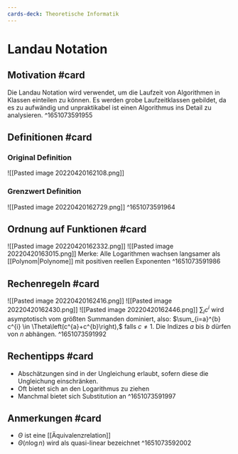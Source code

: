 ```yaml
---
cards-deck: Theoretische Informatik
---
```


# Landau Notation
## Motivation #card 
Die Landau Notation wird verwendet, um die Laufzeit von Algorithmen in Klassen einteilen zu können. Es werden grobe Laufzeitklassen gebildet, da es zu aufwändig und unpraktikabel ist einen Algorithmus ins Detail zu analysieren.
^1651073591955

## Definitionen #card 
### Original Definition
![[Pasted image 20220420162108.png]]
### Grenzwert Definition
![[Pasted image 20220420162729.png]]
^1651073591964

## Ordnung auf Funktionen #card 
![[Pasted image 20220420162332.png]]
![[Pasted image 20220420163015.png]]
Merke: Alle Logarithmen wachsen langsamer als [[Polynom|Polynome]] mit positiven reellen Exponenten
^1651073591986

## Rechenregeln #card 
![[Pasted image 20220420162416.png]]
![[Pasted image 20220420162430.png]]
![[Pasted image 20220420162446.png]]
$\sum_{i} c^{i}$ wird asymptotisch vom größten Summanden dominiert, also: $\sum_{i=a}^{b} c^{i} \in \Theta\left(c^{a}+c^{b}\right),$ falls $c \neq 1$. Die Indizes $a$ bis $b$ dürfen von $n$ abhängen.
^1651073591992

## Rechentipps #card 
- Abschätzungen sind in der Ungleichung erlaubt, sofern diese die Ungleichung einschränken.
- Oft bietet sich an den Logarithmus zu ziehen
- Manchmal bietet sich Substitution an
^1651073591997

## Anmerkungen #card 
- $\Theta$ ist eine [[Äquivalenzrelation]] 
- $\Theta (n \log n)$ wird als quasi-linear bezeichnet
^1651073592002
